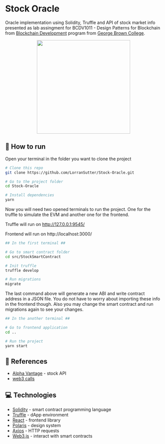 # Stock Oracle

Oracle implementation using Solidity, Truffle and API of stock market info presented as lab assingment for BCDV1011 - Design Patterns for Blockchain from <a href='https://www.georgebrown.ca/programs/blockchain-development-program-t175/'>Blockchain Development</a> program from <a href='https://www.georgebrown.ca'>George Brown College</a>.

<p align='center'>
<img src='https://res.cloudinary.com/lorransutter/image/upload/v1591890398/Stock_Oracle.gif' height=300/>
</p>

<!-- ## :hospital: Description

ERC-721 based to tokenize patients allocated in a hospital.

Each patient is holded by a single hospital and only this hospital can retrieve personal information of the patient and transfer to another hospital if needed.

When a patient is added, a new token is minted to a target hospital with patient information and the address of an emergency hospital as well.

If the patient status is changed to Critical, the Patient token is transfered to the emergency hospital.

You can check the deployed contract in Etherscan [here](https://ropsten.etherscan.io/address/0xebb2bb4b323e65b4b4819b4d1cec4164f9a6eb64). -->

## :runner: How to run

Open your terminal in the folder you want to clone the project

```sh
# Clone this repo
git clone https://github.com/LorranSutter/Stock-Oracle.git

# Go to the project folder
cd Stock-Oracle

# Install dependencies
yarn
```

Now you will need two opened terminals to run the project. One for the truffle to simulate the EVM and another one for the frontend.

Truffle will run on http://127.0.0.1:9545/

Frontend will run on http://localhost:3000/

```sh
## In the first terminal ##

# Go to smart contract folder
cd src/StockSmartContract

# Init truffle
truffle develop

# Run migrations
migrate
```

The last command above will generate a new ABI and write contract address in a JSON file. You do not have to worry about importing these info in the frontend though. Also you may change the smart contract and run migrations again to see your changes.

```sh
## In the another terminal ##

# Go to frontend application
cd ..

# Run the project
yarn start
```

## :book: References

- [Alpha Vantage](https://www.alphavantage.co/) - stock API
- [web3 calls](https://bitsofco.de/calling-smart-contract-functions-using-web3-js-call-vs-send/)

## :computer: Technologies

- [Solidity](https://solidity.readthedocs.io/) - smart contract programming language
- [Truffle](https://www.trufflesuite.com/) - dApp environment
- [React](https://reactjs.org/) - frontend library
- [Polaris](https://polaris.shopify.com/) - design system
- [Axios](https://www.npmjs.com/package/axios) - HTTP requests
- [Web3.js](https://web3js.readthedocs.io/) - interact with smart contracts
